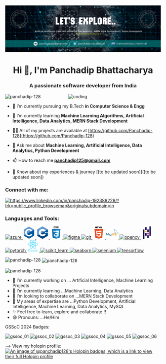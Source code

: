 ![logo](https://github.com/Panchadip-128/Panchadip-128/blob/main/banner.png)

<h1 align="center">Hi 👋, I'm Panchadip Bhattacharya</h1>
<h3 align="center">A passionate software developer from India</h3>

<img align="right" alt="coding" width="300" src="https://i.pinimg.com/originals/81/17/8b/81178b47a8598f0c81c4799f2cdd4057.gif">

<p align="left"> <img src="https://komarev.com/ghpvc/?username=panchadip-128&label=Profile%20views&color=0e75b6&style=flat" alt="panchadip-128" /> </p>

- 🔭 I’m currently pursuing my B.Tech **in Computer Science & Engg**

- 🌱 I’m currently learning **Machine Learning Algorithms, Artificial Intelligence, Data Analytics, MERN Stack Development**

- 👨‍💻 All of my projects are available at [https://github.com/Panchadip-128](https://github.com/Panchadip-128)

- 💬 Ask me about **Machine Learning, Artificial Intelligence, Data Analytics, Python Development**

- 📫 How to reach me **panchadip125@gmail.com**

- 📄 Know about my experiences & journey [[to be updated soon]]([to be updated soon])

<h3 align="left">Connect with me:</h3>
<p align="left">
<a href="https://linkedin.com/in/panchadip-192388228/?trk=public_profile_browsemap&originalsubdomain=in" target="blank"><img align="center" src="https://raw.githubusercontent.com/rahuldkjain/github-profile-readme-generator/master/src/images/icons/Social/linked-in-alt.svg" alt="https://www.linkedin.com/in/panchadip-192388228/?trk=public_profile_browsemap&originalsubdomain=in" height="30" width="40" /></a>
</p>

<h3 align="left">Languages and Tools:</h3>
<p align="left"> <a href="https://azure.microsoft.com/en-in/" target="_blank" rel="noreferrer"> <img src="https://www.vectorlogo.zone/logos/microsoft_azure/microsoft_azure-icon.svg" alt="azure" width="40" height="40"/> </a> <a href="https://www.cprogramming.com/" target="_blank" rel="noreferrer"> <img src="https://raw.githubusercontent.com/devicons/devicon/master/icons/c/c-original.svg" alt="c" width="40" height="40"/> </a> <a href="https://www.w3schools.com/cpp/" target="_blank" rel="noreferrer"> <img src="https://raw.githubusercontent.com/devicons/devicon/master/icons/cplusplus/cplusplus-original.svg" alt="cplusplus" width="40" height="40"/> </a> <a href="https://www.w3schools.com/css/" target="_blank" rel="noreferrer"> <img src="https://raw.githubusercontent.com/devicons/devicon/master/icons/css3/css3-original-wordmark.svg" alt="css3" width="40" height="40"/> </a> <a href="https://www.figma.com/" target="_blank" rel="noreferrer"> <img src="https://www.vectorlogo.zone/logos/figma/figma-icon.svg" alt="figma" width="40" height="40"/> </a> <a href="https://git-scm.com/" target="_blank" rel="noreferrer"> <img src="https://www.vectorlogo.zone/logos/git-scm/git-scm-icon.svg" alt="git" width="40" height="40"/> </a> <a href="https://www.w3.org/html/" target="_blank" rel="noreferrer"> <img src="https://raw.githubusercontent.com/devicons/devicon/master/icons/html5/html5-original-wordmark.svg" alt="html5" width="40" height="40"/> </a> <a href="https://www.mysql.com/" target="_blank" rel="noreferrer"> <img src="https://raw.githubusercontent.com/devicons/devicon/master/icons/mysql/mysql-original-wordmark.svg" alt="mysql" width="40" height="40"/> </a> <a href="https://opencv.org/" target="_blank" rel="noreferrer"> <img src="https://www.vectorlogo.zone/logos/opencv/opencv-icon.svg" alt="opencv" width="40" height="40"/> </a> <a href="https://pandas.pydata.org/" target="_blank" rel="noreferrer"> <img src="https://raw.githubusercontent.com/devicons/devicon/2ae2a900d2f041da66e950e4d48052658d850630/icons/pandas/pandas-original.svg" alt="pandas" width="40" height="40"/> </a> <a href="https://pytorch.org/" target="_blank" rel="noreferrer"> <img src="https://www.vectorlogo.zone/logos/pytorch/pytorch-icon.svg" alt="pytorch" width="40" height="40"/> </a> <a href="https://reactjs.org/" target="_blank" rel="noreferrer"> <img src="https://raw.githubusercontent.com/devicons/devicon/master/icons/react/react-original-wordmark.svg" alt="react" width="40" height="40"/> </a> <a href="https://scikit-learn.org/" target="_blank" rel="noreferrer"> <img src="https://upload.wikimedia.org/wikipedia/commons/0/05/Scikit_learn_logo_small.svg" alt="scikit_learn" width="40" height="40"/> </a> <a href="https://seaborn.pydata.org/" target="_blank" rel="noreferrer"> <img src="https://seaborn.pydata.org/_images/logo-mark-lightbg.svg" alt="seaborn" width="40" height="40"/> </a> <a href="https://www.selenium.dev" target="_blank" rel="noreferrer"> <img src="https://raw.githubusercontent.com/detain/svg-logos/780f25886640cef088af994181646db2f6b1a3f8/svg/selenium-logo.svg" alt="selenium" width="40" height="40"/> </a> <a href="https://www.tensorflow.org" target="_blank" rel="noreferrer"> <img src="https://www.vectorlogo.zone/logos/tensorflow/tensorflow-icon.svg" alt="tensorflow" width="40" height="40"/> </a> </p>

<p><img align="left" src="https://github-readme-stats.vercel.app/api/top-langs?username=panchadip-128&show_icons=true&locale=en&layout=compact" alt="panchadip-128" /></p>

<p>&nbsp;<img align="center" src="https://github-readme-stats.vercel.app/api?username=panchadip-128&show_icons=true&locale=en" alt="panchadip-128" /></p>

<p><img align="center" src="https://github-readme-streak-stats.herokuapp.com/?user=panchadip-128&" alt="panchadip-128" /></p>

- 🔭 I’m currently working on ... Artificial Intelligence, Machine Learning Projects
- 🌱 I’m currently learning ...Machine Learning, Data Analytics
- 👯 I’m looking to collaborate on ...MERN Stack Development
- 💪 My areas of expertise are ...Python Development, Artificial Intelligence, Machine Learning, Data Analytics, MySQL
- ✨ Feel free to learn, explore and collaborate !!
- 😄 Pronouns: ...He/Him

GSSoC 2024 Badges:

<p align="left">
  <img src="https://github.com/user-attachments/assets/dde0c628-2878-4127-aef1-6e9ec8bee0b8" alt="gssoc_01" width="160" height="140" />
  <img src="https://github.com/user-attachments/assets/05cbf604-ae96-4456-8bb9-b966f5b0834f" alt="gssoc_02" width="160" height="140" />
  <img src="https://github.com/user-attachments/assets/9ebd203a-2524-4976-8903-02e7b8e11ad7" alt="gssoc_03" width="160" height="140" />
  <img src="https://github.com/user-attachments/assets/6887fbf5-8cd9-4f12-ba2f-9ed65ba89fa1" alt="gssoc_04" width="160" height="140" />
  <img src="https://github.com/user-attachments/assets/0d274afb-80ae-4799-80a9-ee1ed8baf1e2" alt="gssoc_05" width="160" height="140" />
  <img src="https://github.com/user-attachments/assets/5b3178e4-8564-482e-a31d-0d075e9365af" alt="gssoc_06" width="160" height="140" />
</p>

-->
View my holopin profile:
[![An image of @panchadip128's Holopin badges, which is a link to view their full Holopin profile](https://holopin.me/panchadip128)](https://holopin.io/@panchadip128)

